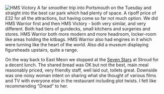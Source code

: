 ![HMS Victory](victory.JPG)
A far smoother trip into Portsmouth on the Tuesday and straight into the best car park
which had plenty of space. A ripoff price of &pound;32 for all the attractions, but having come
so far not much option. We did HMS Warrior first and then HMS Victory - both very similar,
and very different. Both had tiers of gundecks, small kitchens and surgeries and stores.
HMS Warrior both more modern and more headroom, locker-room like areas holding the kitbags.
HMS Warrior also had engines in it which were turning like the heart of the world.
Also did a museum displaying figureheads upstairs, quite a range.

On the way back to East Meon we stopped at the [Seven Stars](https://www.sevenstarsstroud.co.uk/) at Stroud for a decent lunch.
The shared bread was OK but not the best, main meal reasonably priced, very friendly staff,
well laid out, toilets great. Downside was one noisy woman intent on sharing what she thought of
various films and TV with everyone else in the restaurant including plot twists. I felt like
recommending "Dread" to her.
